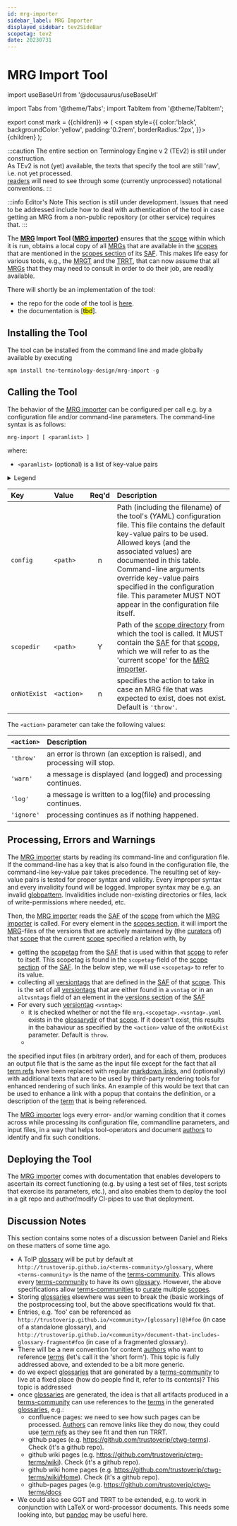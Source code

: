 ```yaml
---
id: mrg-importer
sidebar_label: MRG Importer
displayed_sidebar: tev2SideBar
scopetag: tev2
date: 20230731
---
```


# MRG Import Tool

import useBaseUrl from '@docusaurus/useBaseUrl'

import Tabs from '@theme/Tabs';
import TabItem from '@theme/TabItem';

<!-- Use 'Mark' as an HTML tag, e.g. <mark>text to mark</Mark?-->
export const mark = ({children}) => (
  <span style={{ color:'black', backgroundColor:'yellow', padding:'0.2rem', borderRadius:'2px', }}>
    {children}
  </span> );

:::caution
The entire section on Terminology Engine v 2 (TEv2) is still under construction.<br/>
As TEv2 is not (yet) available, the texts that specify the tool are still 'raw', i.e. not yet processed.<br/>[readers](@) will need to see through some (currently unprocessed) notational conventions.
:::

:::info Editor's Note
This section is still under development. Issues that need to be addressed include how to deal with authentication of the tool in case getting an MRG from a non-public repository (or other service) requires that.
:::

The **[MRG](@) Import Tool ([MRG importer](@))** ensures that the [scope](@) within which it is run, obtains a local copy of all [MRGs](@) that are available in the [scopes](@) that are mentioned in the [scopes section](/docs/tev2/spec-files/saf#scopes) of its [SAF](@). This makes life easy for various tools, e.g., the [MRGT](@) and the [TRRT](@), that can now assume that all [MRGs](@) that they may need to consult in order to do their job, are readily available. 

There will shortly be an implementation of the tool:
- the repo for the code of the tool is [here](https://github.com/tno-terminology-design/mrg-import).
- the documentation is [<mark>tbd</mark>].

## Installing the Tool

The tool can be installed from the command line and made globally available by executing

~~~
npm install tno-terminology-design/mrg-import -g
~~~

## Calling the Tool

The behavior of the [MRG importer](@) can be configured per call e.g. by a configuration file and/or command-line parameters. The command-line syntax is as follows:

~~~
mrg-import [ <paramlist> ]
~~~

where:
- `<paramlist>` (optional) is a list of key-value pairs

<details>
  <summary>Legend</summary>

The columns in the following table are defined as follows:
1. **`Key`** is the text to be used as a key.
2. **`Value`** represents the kind of value to be used.
3. **`Req'd`** specifies whether (`Y`) or not (`n`) the field is required to be present when the tool is being called. If required, it MUST either be present in the configuration file, or as a command-line parameter.
4. **`Description`** specifies the meaning of the `Value` field, and other things you may need to know, e.g. why it is needed, a required syntax, etc.

</details>

| Key            | Value         | Req'd | Description |
| :------------- | :------------ | :---: | :---------- |
| `config`       | `<path>`        | n | Path (including the filename) of the tool's (YAML) configuration file. This file contains the default key-value pairs to be used. Allowed keys (and the associated values) are documented in this table. Command-line arguments override key-value pairs specified in the configuration file. This parameter MUST NOT appear in the configuration file itself. |
| `scopedir`     | `<path>`        | Y | Path of the [scope directory](@) from which the tool is called. It MUST contain the [SAF](@) for that [scope](@), which we will refer to as the 'current scope' for the [MRG importer](@). |
| `onNotExist`   | `<action>`      | n | specifies the action to take in case an MRG file that was expected to exist, does not exist. Default is `'throw'`. |

The `<action>` parameter can take the following values:

| `<action>` | Description |
| :--------- | :---------- |
| `'throw'`  | an error is thrown (an exception is raised), and processing will stop. |
| `'warn'`   | a message is displayed (and logged) and processing continues. |
| `'log'`    | a message is written to a log(file) and processing continues. |
| `'ignore'` | processing continues as if nothing happened. |

## Processing, Errors and Warnings

The [MRG importer](@) starts by reading its command-line and configuration file. If the command-line has a key that is also found in the configuration file, the command-line key-value pair takes precedence. The resulting set of key-value pairs is tested for proper syntax and validity. Every improper syntax and every invalidity found will be logged. Improper syntax may be e.g. an invalid [globpattern](https://en.wikipedia.org/wiki/Glob_(programming)#Syntax). Invalidities include non-existing directories or files, lack of write-permissions where needed, etc.

Then, the [MRG importer](@) reads the [SAF](@) of the [scope](@) from which the [MRG importer](@) is called. For every element in the [scopes section](/tev2-specifications/docs/tev2/spec-files/saf#scopes), it will import the [MRG](@)-files of the versions that are actively maintained by (the [curators](@) of) that [scope](@) that the current [scope](@) specified a relation with, by 
- getting the [scopetag](@) from the [SAF](@) that is used within that [scope](@) to refer to itself. This scopetag is found in the `scopetag`-field of the [scope section](/tev2-specifications/docs/tev2/spec-files/saf#terminology) of the [SAF](@). In the below step, we will use `<scopetag>` to refer to its value.
- collecting all [versiontags](@) that are defined in the [SAF](@) of that [scope](@). This is the set of all [versiontags](@) that are either found in a `vsntag` or in an `altvsntags` field of an element in the [versions section](/tev2-specifications/docs/tev2/spec-files/saf#versions) of the [SAF](@)
- For every such [versiontag](@) `<vsntag>`:
  - it is checked whether or not the file `mrg.<scopetag>.<vsntag>.yaml` exists in the [glossarydir](@) of that [scope](@). If it doesn't exist, this results in the bahaviour as specified by the `<action>` value of the `onNotExist` parameter. Default is `throw`.
  - 



the specified input files (in arbitrary order), and for each of them, produces an output file that is the same as the input file except for the fact that all [term refs](@) have been replaced with regular [markdown links](https://www.markdownguide.org/basic-syntax/#links), and (optionally) with additional texts that are to be used by third-party rendering tools for enhanced rendering of such links. An example of this would be text that can be used to enhance a link with a popup that contains the definition, or a description of the [term](@) that is being referenced.

The [MRG importer](@) logs every error- and/or warning condition that it comes across while processing its configuration file, commandline parameters, and input files, in a way that helps tool-operators and document [authors](@) to identify and fix such conditions.

## Deploying the Tool

The [MRG importer](@) comes with documentation that enables developers to ascertain its correct functioning (e.g. by using a test set of files, test scripts that exercise its parameters, etc.), and also enables them to deploy the tool in a git repo and author/modify CI-pipes to use that deployment.

## Discussion Notes

This section contains some notes of a discussion between Daniel and Rieks on these matters of some time ago.

- A ToIP [glossary](@) will be put by default at `http://trustoverip.github.io/<terms-community>/glossary`, where `<terms-community>` is the name of the [terms-community](@). This allows every  [terms-community](@) to have its own [glossary](@). However, the above specifications allow [terms-communities](terms-community@) to [curate](@) multiple [scopes](scope@).
- Storing [glossaries](glossary@) elsewhere was seen to break the (basic workings of the postprocessing tool, but the above specifications would fix that.
- Entries, e.g. 'foo' can be referenced as `http://trustoverip.github.io/<community>/[glossary](@)#foo` (in case of a standalone glossary), and `http://trustoverip.github.io/<community>/document-that-includes-glossary-fragment#foo` (in case of a fragmented glossary).
- There will be a new convention for content [authors](@) who want to reference [terms](term@) (let's call it the 'short form'). This topic is fully addressed above, and extended to be a bit more generic.
- do we expect [glossaries](glossary@) that are generated by a [terms-community](@) to live at a fixed place (how do people find it, refer to its contents)? This topic is addressed
- once [glossaries](glossary@) are generated, the idea is that all artifacts produced in a [terms-community](@) can use references to the [terms](term@) in the generated [glossaries](glossary@), e.g.:
  - confluence pages: we need to see how such pages can be processed. [Authors](@) can remove links like they do now, they could use [term refs](@) as they see fit and then run TRRT.
  - github pages (e.g. https://github.com/trustoverip/ctwg-terms). Check (it's a github repo).
  - github wiki pages (e.g. https://github.com/trustoverip/ctwg-terms/wiki). Check (it's a github repo).
  - github wiki home pages (e.g. https://github.com/trustoverip/ctwg-terms/wiki/Home). Check (it's a github repo).
  - github-pages pages (e.g. https://github.com/trustoverip/ctwg-terms/docs
- We could also see GGT and TRRT to be extended, e.g. to work in conjunction with LaTeX or word-processor documents. This needs some looking into, but [pandoc](https://pandoc.org/) may be useful here.
